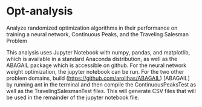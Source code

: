 # Opt-analysis
Analyze randomized optimization algorithms in their performance on training a neural network, Continuous Peaks, and the Traveling Salesman Problem

This analysis uses Jupyter Notebook with numpy, pandas, and matplotlib, which is available in a standard Anaconda distribution,  as well as the ABAGAIL package which is accessible on github. For the neural network weight optimization, the jupyter notebook can be run. For the two other problem domains, build (https://github.com/arolihas/ABAGAIL) [ABAGAIL] by running ant in the terminal and then compile the ContinuousPeaksTest as well as the TravelingSalesmanTest files. This will generate CSV files that will be used in the remainder of the jupyter notebook file.   
